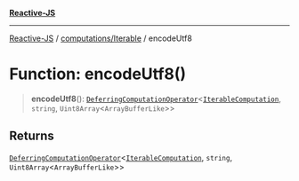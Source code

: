 [**Reactive-JS**](../../../README.md)

***

[Reactive-JS](../../../README.md) / [computations/Iterable](../README.md) / encodeUtf8

# Function: encodeUtf8()

> **encodeUtf8**(): [`DeferringComputationOperator`](../../type-aliases/DeferringComputationOperator.md)\<[`IterableComputation`](../interfaces/IterableComputation.md), `string`, `Uint8Array`\<`ArrayBufferLike`\>\>

## Returns

[`DeferringComputationOperator`](../../type-aliases/DeferringComputationOperator.md)\<[`IterableComputation`](../interfaces/IterableComputation.md), `string`, `Uint8Array`\<`ArrayBufferLike`\>\>
